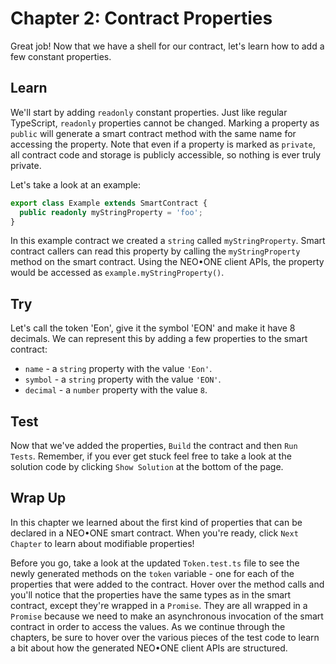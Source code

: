 # Chapter 2: Contract Properties

Great job! Now that we have a shell for our contract, let's learn how to add a few constant properties.

## Learn

We'll start by adding `readonly` constant properties. Just like regular TypeScript, `readonly` properties cannot be changed. Marking a property as `public` will generate a smart contract method with the same name for accessing the property. Note that even if a property is marked as `private`, all contract code and storage is publicly accessible, so nothing is ever truly private.

Let's take a look at an example:

```typescript
export class Example extends SmartContract {
  public readonly myStringProperty = 'foo';
}
```

In this example contract we created a `string` called `myStringProperty`. Smart contract callers can read this property by calling the `myStringProperty` method on the smart contract. Using the NEO•ONE client APIs, the property would be accessed as `example.myStringProperty()`.

## Try

Let's call the token 'Eon', give it the symbol 'EON' and make it have 8 decimals. We can represent this by adding a few properties to the smart contract:

 - `name` - a `string` property with the value `'Eon'`.
 - `symbol` - a `string` property with the value `'EON'`.
 - `decimal` - a `number` property with the value `8`.

## Test

Now that we've added the properties, `Build` the contract and then `Run Tests`. Remember, if you ever get stuck feel free to take a look at the solution code by clicking `Show Solution` at the bottom of the page.

## Wrap Up

In this chapter we learned about the first kind of properties that can be declared in a NEO•ONE smart contract. When you're ready, click `Next Chapter` to learn about modifiable properties!

Before you go, take a look at the updated `Token.test.ts` file to see the newly generated methods on the `token` variable - one for each of the properties that were added to the contract. Hover over the method calls and you'll notice that the properties have the same types as in the smart contract, except they're wrapped in a `Promise`. They are all wrapped in a `Promise` because we need to make an asynchronous invocation of the smart contract in order to access the values. As we continue through the chapters, be sure to hover over the various pieces of the test code to learn a bit about how the generated NEO•ONE client APIs are structured.
